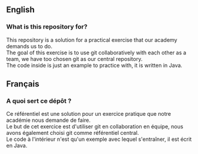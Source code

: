 ## English  
### What is this repository for?  
This repository is a solution for a practical exercise that our academy demands us to do.  
The goal of this exercise is to use git collaboratively with each other as a team, we have too chosen git as our central repository.  
The code inside is just an example to practice with, it is written in Java.
  
## Français
### A quoi sert ce dépôt ?  
Ce référentiel est une solution pour un exercice pratique que notre académie nous demande de faire.  
Le but de cet exercice est d'utiliser git en collaboration en équipe, nous avons également choisi git comme référentiel central.  
Le code à l'intérieur n'est qu'un exemple avec lequel s'entraîner, il est écrit en Java.  


